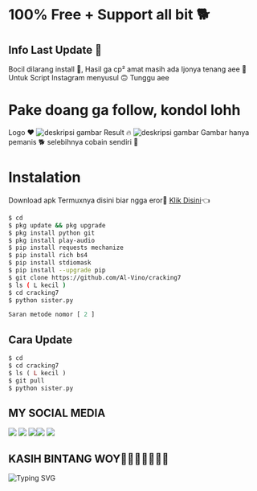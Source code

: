 # 100% Free + Support all bit 🐕
## Info Last Update 🎉
Bocil dilarang install 🗿, Hasil ga cp² amat masih ada Ijonya tenang aee 💩
Untuk Script Instagram menyusul 🙃 Tunggu aee 
# Pake doang ga follow, kondol lohh 
Logo ♥️
![deskripsi gambar](https://i.ibb.co/VQgsWZt/Screenshot-2022-07-31-07-34-14-362-com-termux.png)
Result 🔥
![deskripsi gambar](https://i.ibb.co/0cjchPw/Screenshot-2022-07-31-03-24-46-177-com-termux.png)
Gambar hanya pemanis 🐕 selebihnya cobain sendiri 💩
# Instalation
Download apk Termuxnya disini biar ngga eror🌟
[Klik Disini](https://f-droid.org/repo/com.termux_117.apk)👈
```bash
$ cd
$ pkg update && pkg upgrade
$ pkg install python git
$ pkg install play-audio
$ pip install requests mechanize
$ pip install rich bs4
$ pip install stdiomask
$ pip install --upgrade pip
$ git clone https://github.com/Al-Vino/cracking7
$ ls ( L kecil )
$ cd cracking7
$ python sister.py
```
```php
Saran metode nomor [ 2 ]
```
## Cara Update
```php
$ cd
$ cd cracking7
$ ls ( L kecil )
$ git pull
$ python sister.py
```
## MY SOCIAL MEDIA 
[![](https://img.shields.io/badge/Github-black?logo=Github&logoColor=black&labelColor=white)](https://github.com/Al-Vino) [![](https://img.shields.io/badge/Twitter-blue?logo=Twitter&logoColor=White&labelColor=white)](https://mobile.twitter.com/AdjAlvino)
[![](https://img.shields.io/badge/Facebook-blue?logo=Facebook&logoColor=blue&labelColor=white)](https://www.facebook.com/Alvin0Xy.io)[![](https://img.shields.io/badge/Instagram-red?logo=Instagram&logoColor=red&labelColor=white)](https://www.instagram.com/mhff_xy) [![](https://img.shields.io/badge/Whatsapp-CHAT-red?logo=Whatsapp&logoColor=Brightgreen&labelColor=white)](https://wa.me/17154739342text=Halo+kak+alvino+ganteng)
## KASIH BINTANG WOY🌟🌟🌟🌟🌟🌟🌟
![Typing SVG](https://readme-typing-svg.herokuapp.com?lines=Selamat+Bersenang-senang....!+)
